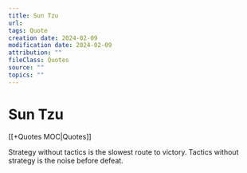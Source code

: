 ```yaml
---
title: Sun Tzu
url: 
tags: Quote
creation date: 2024-02-09
modification date: 2024-02-09
attribution: ""
fileClass: Quotes
source: ""
topics: ""
---
```


# Sun Tzu

[[+Quotes MOC|Quotes]]

Strategy without tactics is the slowest route to victory. Tactics without strategy is the noise before defeat.
